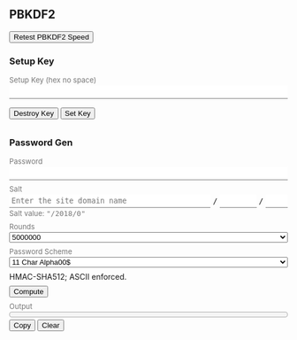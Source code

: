 <h2>PBKDF2</h2>

<style>
  h3 {
    margin-bottom: 16px;
  }
  .fixed-width {
    font-family: monospace;
  }
  .status-text {
    color: #999;
  }
  .input-list {
    display: flex;
    flex-direction: column;
    margin-bottom: 32px;
  }
  .input-list > * {
    margin-bottom: 8px;
    flex: 1;
  }
  .input-list > :last-child {
    margin-bottom: 0;
  }
  .input-group {
    display: flex;
    flex-direction: column;
  }
  .input-group > .label, .bottom-panel {
    color: #777;
    font-size: 13px;
  }
  .input-group > .label {
    margin-bottom: 2px;
  }
  .input-group > .bottom-panel {
    margin-top: 2px;
  }
  .flex {
    display: flex;
    flex-wrap: wrap;
  }
  .flex > * {
    margin-right: 4px;
    align-self: center;
  }
  .flex > :last-child {
    margin-right: 0;
  }
  .flex > .fill {
    flex: 1;
  }
  .output-box {
    padding: 4px;
    border-radius: 4px;
    border: solid 1px #aaa;
    background-color: #f5f5f5;
    margin-bottom: 4px;
    color: #000;
  }
  .output-box > .status-text {
    user-select: none;
  }
  input {
    border: 0 none;
    outline: none;
    border-bottom: 1px solid #777;
    padding: 4px;
  }
  input[disabled] {
    background-color: #eee;
  }
</style>

<button id="test-speed" ow-bind-prop="disabled=hashBusy">Retest PBKDF2 Speed</button>

<h3>Setup Key</h3>

<div class="input-list">
  <label class="input-group">
    <span class="label">Setup Key (hex no space)</span>
    <input
        type="text"
        ow-bind-prop="placeholder=setup.keyStatus &#10; disabled=setupDisable"
        ow-model="setup.keyHex">
  </label>
  <div>
    <span
        ow-bind-text="!setup.busy ? setup.status : ''"
        class="status-text"></span>
    <span
        ow-bind-text="setup.busy ? setup.progress : ''"
        class="status-text"></span>
  </div>
  <div>
    <button
        id="destroy-setup-key"
        ow-bind-prop="disabled=hashBusy || (!setup.keyAvailable && !setup.storeError)">
      Destroy Key
    </button>
    <button
        id="set-setup-key"
        ow-bind-prop="disabled=hashBusy || setup.keyAvailable || setup.storeError">
      Set Key
    </button>
  </div>
</div>

<h3>Password Gen</h3>

<div class="input-list">
  <label class="input-group">
    <span class="label">Password</span>
    <input
        type="password"
        ow-bind-prop="placeholder=main.passwordStatus"
        ow-model="main.password">
  </label>

  <label class="input-group">
    <span class="label">Salt</span>
    <div class="flex">
      <input
          type="text"
          class="fixed-width fill"
          ow-model="main.salt.siteUser"
          placeholder="Enter the site domain name">
      <span class="fixed-width">/</span>
      <input
          type="number"
          class="fixed-width"
          ow-model="main.salt.year"
          style="width: 5em">
      <span class="fixed-width">/</span>
      <input
          type="number"
          class="fixed-width"
          ow-model="main.salt.revision"
          min="0"
          style="width: 3em">
    </div>
    <span class="status-text bottom-panel">
      Salt value:
      <span class="fixed-width">
        "<span ow-bind-text="main.saltValue">/2018/0</span>"
      </span>
    </span>
  </label>
  <label class="input-group">
    <span class="label">Rounds</span>
    <select ow-model="main.roundsText">
      <option value="5000000">5000000</option>
    </select>
  </label>
  <label class="input-group">
    <span class="label">
      Password Scheme
      <span ow-bind-text="main.manualScheme ? '(manual)' : ''"></span>
      <span ow-bind-text="main.autoScheme ? '(auto updated)' : ''" style="color: red;"></span>
    </span>
    <select id="select-password-scheme" ow-model="main.passwordScheme">
      <option value="CapitalNormal2NumDollar11">11 Char Alpha00$</option>
      <option value="CapitalNormal2Num10">10 Char Alpha00</option>
      <option value="CapitalNormalNum10" ow-bind-prop="disabled=main.salt.year &gt;= '2020'">10 Char Alpha0</option>
      <option value="Num4">4-digit number</option>
      <option value="Num6">6-digit number</option>
    </select>
  </label>
  <div>HMAC-SHA512; ASCII enforced.</div>
  <div>
    <button
        id="compute"
        ow-bind-prop="disabled=hashBusy || mainDisable">
      Compute
    </button>
  </div>
  <div class="input-group">
    <span class="label">Output</span>
    <div class="fixed-width output-box">
      <span class="status-text" ow-bind-text="main.busy ? main.progress : ''"></span>
      <span id="output" ow-bind-text="main.output ? main.output : '\u00a0'"></span>
    </div>
    <div>
      <button id="copy-output" ow-bind-prop="disabled=main.output === ''">Copy</button>
      <button id="clear-output" ow-bind-prop="disabled=main.output === ''">
        Clear
        <span ow-bind-text="main.clearMsg"></span>
      </button>
    </div>
  </div>
</div>

<script>
"use strict";
/**
 * Super simple AMD module loader implementation that allows
 * typescript-generated concatenated js files to be loaded and run in a browser.
 *
 * This code does not implement any dependency resolution, but relies solely on
 * Typescript generating concatenated scripts in dependency-first order.
 *
 * Typescript currently allows two module systems to be concatenated: System
 * and AMD. AMD seems to generate more straightforward code (thus allowing
 * easier code audits and modification in the absence of a Typescript
 * compiler), and seems much simpler to implement.
 */
const define = (() => {
    const modules = {};
    function getModule(id) {
        const mod = modules[id];
        if (!mod)
            throw new Error(`${id} not found`);
        return mod;
    }
    function define(id, dependencies, factory) {
        let exports = {};
        const specials = {
            require: () => { throw new Error('require() is unsupported'); },
            exports: exports,
        };
        if (dependencies.indexOf('module') != -1) {
            throw new Error('the "module" dependency is unsupported');
        }
        const args = dependencies.map(arg => specials[arg] || getModule(arg));
        const returnedModule = factory(...args);
        if (dependencies.indexOf('exports') == -1) {
            exports = returnedModule;
        }
        modules[id] = exports;
    }
    define.getModule = getModule;
    return define;
})();
define("object_watcher", ["require", "exports"], function (require, exports) {
    "use strict";
    Object.defineProperty(exports, "__esModule", { value: true });
    function areObjectsSame(v1, v2) {
        return (v1 === v2
            || ((v1 !== v1) && (v2 !== v2)) // Handle the special case of NaN.
        );
    }
    class Watcher {
        constructor(exprFn, callbackFn) {
            this.exprFn = exprFn;
            this.callbackFn = callbackFn;
            this.lastValue = null;
            this.lastPaths = '';
        }
        recompute(target, proxy, firstRun = false) {
            let paths = '';
            const readProxy = new Proxy(target, new PathTrackerHandler('', null, path => paths += '|' + path));
            const newValue = this.exprFn(readProxy);
            if (firstRun || !areObjectsSame(this.lastValue, newValue)) {
                this.lastValue = newValue;
                this.callbackFn(newValue, proxy);
            }
            if (firstRun || this.lastPaths != paths) {
                const lastPaths = this.lastPaths;
                this.lastPaths = paths;
                return [lastPaths.split('|').slice(1), paths.split('|').slice(1)];
            }
        }
    }
    class PathTrackerHandler {
        constructor(path = '', onModify = null, onRead = null) {
            this.path = path;
            this.onModify = onModify;
            this.onRead = onRead;
            if (!onModify) {
                this.deleteProperty = undefined;
                this.set = undefined;
            }
        }
        get(target, prop) {
            const value = target[prop];
            const path = this.path + '.' + prop.toString();
            if (this.onRead)
                this.onRead(path);
            if (typeof value === 'object' && value !== null) {
                return new Proxy(value, new PathTrackerHandler(path, this.onModify, this.onRead));
            }
            return value;
        }
        set(target, prop, value) {
            target[prop] = value;
            const path = this.path + '.' + prop.toString();
            this.onModify(path);
            return true;
        }
        deleteProperty(target, prop) {
            delete target[prop];
            const path = this.path + '.' + prop.toString();
            this.onModify(path);
            return true;
        }
    }
    const ALL_PATHS = '';
    function readPath(obj, fieldNames) {
        return fieldNames.reduce((o, fieldName) => o[fieldName], obj);
    }
    class ProxyHandler extends PathTrackerHandler {
        constructor(target) {
            super('', path => this.recompute(path));
            this.target = target;
            // empty path (no dot) means everything.
            this.pathToWatchers = {};
        }
        watch(exprFn, callbackFn) {
            if (typeof exprFn === 'string') {
                const path = exprFn.split('.');
                exprFn = p => readPath(p, path);
            }
            const watcher = new Watcher(exprFn, callbackFn);
            this.computeAndStoreWatcher(watcher, true);
        }
        get(target, prop) {
            if (target === this.target && prop === '$watch') {
                return this.watch.bind(this);
            }
            return super.get(target, prop);
        }
        set(target, prop, value) {
            if (target === this.target && prop === '$watch') {
                throw new Error('cannot change $watch');
            }
            return super.set(target, prop, value);
        }
        deleteProperty(target, prop) {
            if (target === this.target && prop === '$watch') {
                throw new Error('cannot delete $watch');
            }
            return super.deleteProperty(target, prop);
        }
        recompute(path) {
            for (const p of [path, ALL_PATHS]) {
                const matchingSet = this.pathToWatchers[p];
                if (matchingSet) {
                    for (const watcher of matchingSet) {
                        this.computeAndStoreWatcher(watcher);
                    }
                }
            }
        }
        computeAndStoreWatcher(watcher, firstRun = false) {
            const tuple = watcher.recompute(this.target, new Proxy(this.target, this), firstRun);
            if (!tuple)
                return;
            let [lastPaths, paths] = tuple;
            if (lastPaths.length == 0)
                lastPaths = [ALL_PATHS];
            if (paths.length == 0)
                paths = [ALL_PATHS];
            for (const path of new Set(lastPaths)) {
                const set = this.pathToWatchers[path];
                if (set) {
                    set.delete(watcher);
                    if (set.size == 0)
                        delete this.pathToWatchers[path];
                }
            }
            for (const path of paths) {
                let set = this.pathToWatchers[path];
                if (!set) {
                    set = new Set();
                    this.pathToWatchers[path] = set;
                }
                set.add(watcher);
            }
        }
    }
    function wrap(obj) {
        // @SuppressWarnings("unchecked"): $watch implemented by ProxyHandler.
        return (new Proxy(obj, new ProxyHandler(obj)));
    }
    exports.wrap = wrap;
    function makeScopeEvalFunction(expr) {
        // Use Function instead of eval to bypass use strict checking for the with
        // clause.  https://stackoverflow.com/questions/6020178.
        return new Function(`return (function () { with (this) { return ${expr}; } });`)();
    }
    function bindElements(rootElement, obj) {
        for (const elem of rootElement.querySelectorAll('*[ow-bind-text]')) {
            if (!(elem instanceof HTMLElement))
                continue;
            const bindExpr = elem.getAttribute('ow-bind-text');
            if (!bindExpr)
                continue;
            const exprFn = makeScopeEvalFunction(bindExpr);
            obj.$watch(s => exprFn.apply(s), v => elem.textContent = v);
        }
        for (const elem of rootElement.querySelectorAll('*[ow-model]')) {
            if (elem.value === undefined)
                continue;
            const input = elem;
            const modelExpr = elem.getAttribute('ow-model');
            if (!modelExpr)
                continue;
            const path = modelExpr.split('.');
            obj.$watch(scope => readPath(scope, path), v => input.value = v);
            input.addEventListener('input', () => {
                readPath(obj, path.slice(0, -1))[path[path.length - 1]] = input.value;
            });
        }
        for (const elem of rootElement.querySelectorAll('*[ow-bind-prop]')) {
            const assignment = elem.getAttribute('ow-bind-prop');
            if (!assignment)
                continue;
            for (const line of assignment.split('\n')) {
                const match = /\s*([^\s=]+?)\s*=\s*(.+)/.exec(line);
                if (!match)
                    throw new Error(line + ' has incorrect format');
                const [_, propName, value] = match;
                const exprFn = makeScopeEvalFunction(value);
                obj.$watch(s => exprFn.apply(s), v => elem[propName] = v);
            }
        }
    }
    exports.bindElements = bindElements;
});
define("indexed_db_object_map", ["require", "exports"], function (require, exports) {
    "use strict";
    Object.defineProperty(exports, "__esModule", { value: true });
    ;
    class ObjectMap {
        constructor(name) {
            this.name = name;
            this.db = null;
        }
        static initDb(db) {
            db.createObjectStore('map', { keyPath: 'key' });
        }
        async open() {
            const dbr = indexedDB.open(this.name, 1);
            dbr.onupgradeneeded = () => { ObjectMap.initDb(dbr.result); };
            this.db = await wrapDBRequest(dbr);
            return this;
        }
        startTransaction(mode) {
            if (!this.db)
                throw new Error('not opened');
            const txn = this.db.transaction('map', mode);
            const objectStore = txn.objectStore('map');
            const txnPromise = wrapDBTransaction(txn);
            return [objectStore, txnPromise];
        }
        async put(key, value) {
            const [objectStore, txnPromise] = this.startTransaction('readwrite');
            await wrapDBRequest(objectStore.put({
                key: key,
                value: value,
            }));
            await txnPromise;
        }
        async get(key) {
            const [objectStore, _] = this.startTransaction('readonly');
            const valueDict = await wrapDBRequest(objectStore.get(key));
            if (valueDict) {
                return valueDict.value || null;
            }
            return null;
        }
        close() {
            if (this.db)
                this.db.close();
        }
        _deleteDb() {
            return wrapDBRequest(indexedDB.deleteDatabase(this.name));
        }
        async clear() {
            this.close();
            await this._deleteDb();
            await this.open();
        }
    }
    function wrapDBRequest(dbRequest) {
        return new Promise((resolve, reject) => {
            dbRequest.onerror = () => reject(dbRequest.error);
            dbRequest.onsuccess = () => resolve(dbRequest.result);
        });
    }
    function wrapDBTransaction(transaction) {
        return new Promise((resolve, reject) => {
            transaction.onerror = () => reject(transaction.error);
            transaction.onabort = () => reject(new Error('transaction aborted'));
            transaction.oncomplete = () => resolve();
        });
    }
    async function open(name) {
        return new ObjectMap(name).open();
    }
    exports.open = open;
    function deleteMap(name) {
        return wrapDBRequest(indexedDB.deleteDatabase(name));
    }
    exports.deleteMap = deleteMap;
});
define("crypto/speed_tester", ["require", "exports"], function (require, exports) {
    "use strict";
    Object.defineProperty(exports, "__esModule", { value: true });
    class Pbkdf2SpeedTester {
        constructor() {
            this.dummyKeyBytes = new Uint8Array(128);
            this.ips = null;
        }
        get dataAvailable() {
            return this.ips != null;
        }
        get iterationsPerSecond() {
            if (this.ips == null)
                throw new Error('test data not available');
            return this.ips;
        }
        async test() {
            const key = await crypto.subtle.importKey('raw', this.dummyKeyBytes, { name: 'PBKDF2' }, false, ['deriveBits']);
            let iterations = 0;
            let elapsedMillis = 0;
            const saltBytes = new Uint8Array(64);
            for (iterations = 10000; iterations < (1 << 30) && iterations > 0; iterations *= 10) {
                crypto.getRandomValues(saltBytes);
                const start = new Date().getTime();
                await crypto.subtle.deriveBits({ name: 'PBKDF2', salt: saltBytes, iterations: iterations, hash: 'SHA-512' }, key, 512);
                elapsedMillis = new Date().getTime() - start;
                if (elapsedMillis > 300)
                    break;
            }
            this.ips = iterations / elapsedMillis * 1000;
        }
    }
    exports.Pbkdf2SpeedTester = Pbkdf2SpeedTester;
});
/**
 * Multi-character password complexity rules validator.
 *
 * While these classes can be used to implement chararcter presence complexity rules, the fact that
 * the rules are applied one character at a time may cause the resulting passwords to be biased.
 *
 * These rules are used to ensure that passwords generated conform to stupid complexity rules
 * enforced by stupid websites. While I do not personally agree with these rules, they're
 * unfortunately an unavoidable part of life.
 */
define("password/complexity", ["require", "exports"], function (require, exports) {
    "use strict";
    Object.defineProperty(exports, "__esModule", { value: true });
    class AbstractComplexityRule {
        computeAllowedChars(charSet, previousChars) {
            const allowedChars = [];
            const processedPreviousChars = this.processPreviousChars(previousChars);
            for (const c of charSet) {
                if (!this.isCharBlacklisted(c, processedPreviousChars)) {
                    allowedChars.push(c);
                }
                else {
                    console.log('Excluding char', c, 'in partial password sequence', previousChars);
                }
            }
            return allowedChars;
        }
    }
    exports.AbstractComplexityRule = AbstractComplexityRule;
    class RuleNoRepeatingCI extends AbstractComplexityRule {
        constructor(numRepeating) {
            super();
            this.numRepeating = numRepeating;
        }
        processPreviousChars(previousChars) {
            const candidateSet = previousChars.slice(-(this.numRepeating - 1)).map(c => c.toLowerCase());
            if (candidateSet.length < this.numRepeating - 1) {
                return null;
            }
            if (new Set(candidateSet).size != 1) {
                return null;
            }
            return candidateSet[0];
        }
        isCharBlacklisted(c, processedPreviousChars) {
            return processedPreviousChars != null && c.toLowerCase() === processedPreviousChars;
        }
    }
    exports.RuleNoRepeatingCI = RuleNoRepeatingCI;
    // Sequential as defined by ASCII-numerical value sequence. This works in sets of a-z, A-Z, 0-9, but
    // not across.
    class RuleNoSequentialCI extends AbstractComplexityRule {
        constructor(numSequential) {
            super();
            this.numSequential = numSequential;
        }
        processPreviousChars(previousChars) {
            const candidateCodes = previousChars
                .slice(-(this.numSequential - 1))
                .map(c => {
                if (c.length > 1)
                    throw new Error(`multi-char sequence ${c} not supported`);
                const codePoint = c.toLowerCase().codePointAt(0);
                if (codePoint === undefined)
                    throw new Error('empty char sequence not supported');
                return codePoint;
            });
            if (candidateCodes.length < this.numSequential - 1) {
                return null;
            }
            const codeDifferences = [];
            for (let i = 1; i < candidateCodes.length; i++) {
                codeDifferences.push(candidateCodes[i] - candidateCodes[i - 1]);
            }
            if (codeDifferences.length === 0) {
                return new Set([candidateCodes[0] + 1, candidateCodes[0] - 1]);
            }
            else if (codeDifferences.every(n => n === 1)) {
                return new Set([candidateCodes[candidateCodes.length - 1] + 1]);
            }
            else if (codeDifferences.every(n => n === -1)) {
                return new Set([candidateCodes[candidateCodes.length - 1] - 1]);
            }
            else {
                return null;
            }
        }
        isCharBlacklisted(c, processedPreviousChars) {
            return (processedPreviousChars != null
                && processedPreviousChars.has(c.toLowerCase().codePointAt(0)));
        }
    }
    exports.RuleNoSequentialCI = RuleNoSequentialCI;
});
define("password/generator", ["require", "exports", "password/complexity"], function (require, exports, Complexity) {
    "use strict";
    Object.defineProperty(exports, "__esModule", { value: true });
    function selectChar(charSet, randomByte) {
        return charSet[randomByte % charSet.length];
    }
    function makeStringCharSet(s) {
        return s.split('');
    }
    exports.charSets = {
        lowerAlpha: makeStringCharSet('abcdefghijklmnopqrstuvwxyz'),
        upperAlpha: makeStringCharSet('ABCDEFGHIJKLMNOPQRSTUVWXYZ'),
        numbers: makeStringCharSet('0123456789'),
    };
    class AbstractPasswordGenerator {
        constructor() {
            this.complexityRules = [];
        }
        async generate(key) {
            const numChars = this.numChars;
            const randomBytes = new Uint8Array(await crypto.subtle.deriveBits({ name: 'PBKDF2', salt: new Uint8Array(0), iterations: 1, hash: 'SHA-512' }, key, 8 * numChars));
            const generatedChars = [];
            for (let i = 0; i < numChars; i++) {
                let charSet = this.getCharSet(i);
                for (const rule of this.complexityRules) {
                    charSet = rule.computeAllowedChars(charSet, generatedChars);
                }
                generatedChars.push(selectChar(charSet, randomBytes[i]));
            }
            return generatedChars.join('');
        }
    }
    exports.AbstractPasswordGenerator = AbstractPasswordGenerator;
    exports.generators = {
        CapitalNormal2NumDollar11: class extends AbstractPasswordGenerator {
            constructor() {
                super(...arguments);
                this.complexityRules = [
                    new Complexity.RuleNoSequentialCI(3),
                    new Complexity.RuleNoRepeatingCI(3),
                ];
                this.numChars = 11;
            }
            getCharSet(index) {
                if (index == 0) {
                    return exports.charSets.upperAlpha;
                }
                else if (index < 8) {
                    return exports.charSets.lowerAlpha;
                }
                else if (index < 10) {
                    return exports.charSets.numbers;
                }
                else {
                    return ['$'];
                }
            }
        },
        CapitalNormalNum10: class extends AbstractPasswordGenerator {
            constructor() {
                super(...arguments);
                this.complexityRules = [
                    new Complexity.RuleNoSequentialCI(3),
                    new Complexity.RuleNoRepeatingCI(3),
                ];
                this.numChars = 10;
            }
            getCharSet(index) {
                if (index == 0) {
                    return exports.charSets.upperAlpha;
                }
                else if (index < 9) {
                    return exports.charSets.lowerAlpha;
                }
                else {
                    return exports.charSets.numbers;
                }
            }
        },
        CapitalNormal2Num10: class extends AbstractPasswordGenerator {
            constructor() {
                super(...arguments);
                this.complexityRules = [
                    new Complexity.RuleNoSequentialCI(3),
                    new Complexity.RuleNoRepeatingCI(3),
                ];
                this.numChars = 10;
            }
            getCharSet(index) {
                if (index == 0) {
                    return exports.charSets.upperAlpha;
                }
                else if (index < 8) {
                    return exports.charSets.lowerAlpha;
                }
                else {
                    return exports.charSets.numbers;
                }
            }
        },
        Num4: class extends AbstractPasswordGenerator {
            constructor() {
                super(...arguments);
                this.complexityRules = [
                    new Complexity.RuleNoRepeatingCI(2),
                    new Complexity.RuleNoSequentialCI(3),
                ];
                this.numChars = 4;
            }
            getCharSet(index) {
                return exports.charSets.numbers;
            }
        },
        Num6: class extends AbstractPasswordGenerator {
            constructor() {
                super(...arguments);
                this.complexityRules = [
                    new Complexity.RuleNoRepeatingCI(3),
                    new Complexity.RuleNoSequentialCI(3),
                ];
                this.numChars = 6;
            }
            getCharSet(index) {
                return exports.charSets.numbers;
            }
        },
    };
});
define("binutil", ["require", "exports"], function (require, exports) {
    "use strict";
    Object.defineProperty(exports, "__esModule", { value: true });
    /** Binary utilities */
    const minPrintable = 0x20;
    const maxPrintable = 0x7e;
    function stringToBytesCheckingAscii(str) {
        const result = new Uint8Array(str.length);
        for (let i = 0; i < str.length; i++) {
            const ch = str.charCodeAt(i);
            if (ch < minPrintable || ch > maxPrintable) {
                throw new Error('Unsupported non-ASCII or unprintable character code 0x' + ch.toString(16));
            }
            result[i] = ch;
        }
        return result;
    }
    exports.stringToBytesCheckingAscii = stringToBytesCheckingAscii;
    function parseHexString(hex) {
        if ((hex.length % 2) != 0) {
            throw new Error('Hex string should have even length');
        }
        const result = new Uint8Array(hex.length / 2);
        for (let i = 0; i < hex.length; i += 2) {
            const byteHex = hex.substring(i, i + 2);
            result[i / 2] = parseInt(byteHex, 16);
        }
        return result;
    }
    exports.parseHexString = parseHexString;
});
define("crypto/key_setup", ["require", "exports", "indexed_db_object_map", "binutil"], function (require, exports, ObjectMap, binutil_1) {
    "use strict";
    Object.defineProperty(exports, "__esModule", { value: true });
    class KeySetup {
        constructor(keyStore) {
            this.keyStore = keyStore;
        }
        static async open(mapName) {
            return new KeySetup(await ObjectMap.open(mapName));
        }
        async getStoredKeys() {
            const pbkdfKey = await this.keyStore.get('pbkdf-key');
            const saltKey = await this.keyStore.get('salt-key');
            if (!pbkdfKey && !saltKey)
                return null;
            if (!pbkdfKey)
                throw new Error('PBKDF2 key missing');
            if (!saltKey)
                throw new Error('Salt key missing');
            if (saltKey.algorithm.name != 'HMAC' || saltKey.algorithm.hash.name != 'SHA-512') {
                throw new Error('Invalid salt key algorithm: ' + saltKey.algorithm);
            }
            await crypto.subtle.deriveKey({ name: 'PBKDF2', salt: new Uint8Array(0), iterations: 1, hash: 'SHA-512' }, pbkdfKey, { name: 'HMAC', hash: 'SHA-512', length: 1024 }, false, ['sign']);
            const signature = await crypto.subtle.sign('HMAC', saltKey, new Uint8Array(10));
            if (new Uint8Array(signature).length != 64) {
                throw new Error('HMAC key has unexpected hash length.');
            }
            return [pbkdfKey, saltKey];
        }
        async setKey(setupKeyHex) {
            const keyBytes = binutil_1.parseHexString(setupKeyHex);
            if (keyBytes.length != 64) {
                throw new Error(`Setup key has invalid length ${keyBytes.length} != 64`);
            }
            const pbkdfKey = await crypto.subtle.importKey('raw', keyBytes, { name: 'PBKDF2' }, false, ['deriveKey']);
            const saltKey = await crypto.subtle.importKey('raw', keyBytes, { name: 'HMAC', hash: 'SHA-512' }, false, ['sign']);
            this.keyStore.put('pbkdf-key', pbkdfKey);
            this.keyStore.put('salt-key', saltKey);
            if (await this.getStoredKeys() == null) {
                throw new Error('key storage failed unexpectedly');
            }
        }
        close() {
            this.keyStore.close();
        }
    }
    exports.KeySetup = KeySetup;
});
define("crypto/main_generator", ["require", "exports", "binutil"], function (require, exports, binutil_2) {
    "use strict";
    Object.defineProperty(exports, "__esModule", { value: true });
    class MainGenerator {
        constructor(pbkdfKey, saltKey) {
            this.pbkdfKey = pbkdfKey;
            this.saltKey = saltKey;
            this.masterKey = null;
        }
        async updateMasterPassword(password) {
            const passwordBytes = binutil_2.stringToBytesCheckingAscii(password);
            const masterSign = await crypto.subtle.deriveKey({ name: 'PBKDF2', salt: passwordBytes, iterations: 1, hash: 'SHA-512' }, this.pbkdfKey, { name: 'HMAC', hash: 'SHA-512', length: 1024 }, true, ['sign']);
            const masterBytes = await crypto.subtle.exportKey('raw', masterSign);
            this.masterKey = await crypto.subtle.importKey('raw', masterBytes, { name: 'PBKDF2' }, false, ['deriveBits']);
        }
        get hasMasterKey() {
            return this.masterKey != null;
        }
        async generatePassword(salt, rounds, passwordGen) {
            if (!this.masterKey)
                throw new Error('master key not available');
            const saltBytes = binutil_2.stringToBytesCheckingAscii(salt);
            const saltSigned = await crypto.subtle.sign('HMAC', this.saltKey, saltBytes);
            const derivedBits = await crypto.subtle.deriveBits({ name: 'PBKDF2', salt: saltSigned, iterations: rounds, hash: 'SHA-512' }, this.masterKey, 512);
            return await passwordGen.generate(await crypto.subtle.importKey('raw', derivedBits, { name: 'PBKDF2' }, false, ['deriveBits']));
        }
    }
    exports.MainGenerator = MainGenerator;
});
define("main", ["require", "exports", "object_watcher", "indexed_db_object_map", "crypto/speed_tester", "password/generator", "crypto/key_setup", "crypto/main_generator"], function (require, exports, ObjectWatcher, IndexedDBObjectMap, speed_tester_1, PasswordGen, key_setup_1, main_generator_1) {
    "use strict";
    Object.defineProperty(exports, "__esModule", { value: true });
    const KEY_STORE_NAME = 'setup-key-store';
    const AUTO_CLEAR_DELAY_MILLIS = 60000;
    const ENTER_PASSWORD_PLACEHOLDER = 'Enter your master password';
    class DefaultScope {
        constructor() {
            this.main = {
                password: '',
                salt: {
                    siteUser: '',
                    year: new Date().getFullYear().toString(),
                    revision: '0',
                },
                saltValue: '',
                roundsText: '5000000',
                rounds: 5000000,
                passwordScheme: '',
                busy: false,
                progress: '',
                output: '',
                passwordStatus: ENTER_PASSWORD_PLACEHOLDER,
                clearMsg: '',
                autoScheme: false,
                manualScheme: false,
            };
            this.testing = {
                busy: false,
            };
            this.setup = {
                keyHex: '',
                status: '',
                busy: false,
                keyAvailable: false,
                storeError: false,
                keyStatus: '',
                progress: '',
            };
            this.hashBusy = false;
            this.mainDisable = false;
            this.setupDisable = false;
        }
    }
    class MainController {
        constructor() {
            this.$scope = ObjectWatcher.wrap(new DefaultScope());
            this.speedTester = new speed_tester_1.Pbkdf2SpeedTester();
            this.keySetup = null;
            this.mainGenerator = null;
            this.lastComputeTime = null;
            this.setupScope();
        }
        setupScope() {
            this.$scope.$watch('main.roundsText', (v, s) => s.main.rounds = parseInt(v));
            this.$scope.$watch(s => s.main.busy || s.testing.busy || s.setup.busy, (v, s) => s.hashBusy = v);
            this.$scope.$watch(s => s.main.busy || !s.setup.keyAvailable, (v, s) => s.mainDisable = v);
            this.$scope.$watch(s => s.setup.busy || s.setup.keyAvailable, (v, s) => s.setupDisable = v);
            this.$scope.$watch('setup.keyAvailable', (v, s) => {
                if (v) {
                    s.setup.keyStatus = 'Click "Destroy Key" to reset key';
                }
                else {
                    s.setup.keyStatus = 'Enter key and click set key to store';
                }
            });
            this.$scope.$watch('main.salt.siteUser', (v, s) => s.main.salt.siteUser = v.toLowerCase());
            this.$scope.$watch(s => `${s.main.salt.siteUser}/${s.main.salt.year}/${s.main.salt.revision}`, (v, s) => s.main.saltValue = v);
            this.setupAutoScheme();
        }
        setupAutoScheme() {
            // Auto compute scheme based on year.
            this.$scope.$watch(s => s.main.salt.year, (year, s) => {
                if (!s.main.manualScheme) {
                    if (year < '2019') {
                        s.main.passwordScheme = 'CapitalNormalNum10';
                    }
                    else {
                        s.main.passwordScheme = 'CapitalNormal2NumDollar11';
                    }
                    s.main.autoScheme = true;
                }
            });
            this.$scope.main.autoScheme = false;
        }
        bootstrap() {
            this.bindElements();
            this.start();
        }
        bindElements() {
            ObjectWatcher.bindElements(document.body, this.$scope);
            document.querySelector('#test-speed')
                .addEventListener('click', this.wrapErrorsAndBind(this.onTestSpeed));
            document.querySelector('#destroy-setup-key')
                .addEventListener('click', this.wrapErrorsAndBind(this.onDestroySetupKey));
            document.querySelector('#set-setup-key')
                .addEventListener('click', this.wrapErrorsAndBind(this.onSetSetupKey));
            document.querySelector('#copy-output')
                .addEventListener('click', this.wrapErrorsAndBind(this.onCopyOutput));
            document.querySelector('#compute')
                .addEventListener('click', this.wrapErrorsAndBind(this.onCompute));
            document.querySelector('#clear-output')
                .addEventListener('click', this.wrapErrorsAndBind(this.onClearOutput));
            document.querySelector('#select-password-scheme')
                .addEventListener('click', this.wrapErrorsAndBind(this.onSelectScheme));
            setInterval(this.onTick.bind(this), 1000);
        }
        wrapErrorsAndBind(fn) {
            const bound = fn.bind(this);
            return async () => {
                try {
                    await bound();
                }
                catch (err) {
                    alert('Error: ' + err);
                    console.error(err);
                }
            };
        }
        start() {
            this.onTestSpeed();
            this.reloadKeySetup();
        }
        async reloadKeySetup() {
            this.$scope.setup.busy = true;
            this.$scope.setup.storeError = false;
            this.$scope.setup.keyAvailable = false;
            this.$scope.setup.status = '';
            this.$scope.setup.progress = 'Loading cached keys';
            const loadTimeoutId = setTimeout(() => {
                this.$scope.setup.progress = 'Loading is taking too long. Close other tabs of this page';
            }, 2000);
            try {
                if (!this.keySetup)
                    this.keySetup = await key_setup_1.KeySetup.open(KEY_STORE_NAME);
                if ((await this.keySetup.getStoredKeys()) != null) {
                    this.$scope.setup.keyAvailable = true;
                }
                else {
                    this.$scope.setup.status = 'Setup key not configured';
                }
            }
            catch (err) {
                this.$scope.setup.storeError = true;
                this.$scope.setup.status = 'Error: ' + err;
            }
            finally {
                clearTimeout(loadTimeoutId);
                this.$scope.setup.busy = false;
            }
        }
        reportProgress(rounds, setText) {
            let updateProgress = true;
            if (!this.speedTester.dataAvailable)
                throw new Error('speed not available');
            const eta = rounds / this.speedTester.iterationsPerSecond * 1000;
            const startTime = new Date().getTime();
            (function progressTick() {
                if (!updateProgress)
                    return;
                const elapsedMillis = new Date().getTime() - startTime;
                const remainingSecs = Math.max(eta - elapsedMillis, 0) / 1000;
                setText('Remaining ' + remainingSecs.toFixed(1) + 's of ' +
                    (eta / 1000).toFixed(1) + 's');
                setTimeout(progressTick, 1000);
            })();
            return () => { updateProgress = false; };
        }
        async onTestSpeed() {
            this.$scope.testing.busy = true;
            try {
                await this.speedTester.test();
            }
            finally {
                this.$scope.testing.busy = false;
            }
        }
        async onDestroySetupKey() {
            this.$scope.setup.busy = true;
            this.$scope.setup.progress = '';
            try {
                if (!confirm('Are you sure you want to destroy the setup key?'))
                    return;
                if (this.keySetup) {
                    this.keySetup.close();
                    this.keySetup = null;
                    this.mainGenerator = null;
                    this.$scope.main.passwordStatus = ENTER_PASSWORD_PLACEHOLDER;
                }
                this.$scope.setup.progress = 'Deleting setup key';
                const deleteTimeoutId = setTimeout(() => {
                    this.$scope.setup.progress = 'Deleting is taking too long. Close other tabs of this page';
                }, 2000);
                try {
                    await IndexedDBObjectMap.deleteMap(KEY_STORE_NAME);
                }
                finally {
                    clearTimeout(deleteTimeoutId);
                }
            }
            finally {
                this.$scope.setup.busy = false;
            }
            await this.reloadKeySetup();
        }
        async onSetSetupKey() {
            if (!this.keySetup)
                throw new Error('assertion error: this.keySetup not initialized');
            this.$scope.setup.busy = true;
            try {
                await this.keySetup.setKey(this.$scope.setup.keyHex);
                this.$scope.setup.keyHex = '';
            }
            finally {
                this.$scope.setup.busy = false;
            }
            await this.reloadKeySetup();
        }
        async onCopyOutput() {
            const range = document.createRange();
            range.selectNode(document.querySelector('#output'));
            window.getSelection().removeAllRanges();
            window.getSelection().addRange(range);
            document.execCommand('copy');
        }
        async onClearOutput() {
            this.$scope.main.output = '';
            this.$scope.main.clearMsg = '';
            window.getSelection().removeAllRanges();
            this.lastComputeTime = null;
        }
        async onCompute() {
            this.$scope.main.busy = true;
            try {
                await this.onClearOutput();
                const generator = new PasswordGen.generators[this.$scope.main.passwordScheme]();
                const rounds = this.$scope.main.rounds;
                const stopProgressReport = this.reportProgress(rounds, s => this.$scope.main.progress = s);
                try {
                    if (this.mainGenerator == null) {
                        if (!this.keySetup)
                            throw new Error('assertion error: keySetup not initialized');
                        const storedKeys = await this.keySetup.getStoredKeys();
                        if (!storedKeys)
                            throw new Error('assertion error: keySetup keys not available');
                        const [pbkdfKey, saltKey] = storedKeys;
                        this.mainGenerator = new main_generator_1.MainGenerator(pbkdfKey, saltKey);
                    }
                    if (!this.mainGenerator.hasMasterKey || this.$scope.main.password != '') {
                        if (this.$scope.main.password === '') {
                            throw new Error('password gen password must be specified the first time');
                        }
                        await this.mainGenerator.updateMasterPassword(this.$scope.main.password);
                        this.$scope.main.password = '';
                        this.$scope.main.passwordStatus = 'Password cached in memory';
                    }
                    this.$scope.main.output = await this.mainGenerator.generatePassword(this.$scope.main.saltValue, rounds, generator);
                    this.lastComputeTime = new Date();
                }
                finally {
                    stopProgressReport();
                }
            }
            finally {
                this.$scope.main.busy = false;
            }
        }
        onTick() {
            if (this.lastComputeTime != null) {
                const millisSinceCompute = new Date().getTime() - this.lastComputeTime.getTime();
                const millisTillClear = AUTO_CLEAR_DELAY_MILLIS - millisSinceCompute;
                if (millisTillClear < 0) {
                    this.onClearOutput();
                }
                else {
                    this.$scope.main.clearMsg =
                        `in ${(millisTillClear / 1000).toFixed(0)} s`;
                }
            }
        }
        async onSelectScheme() {
            this.$scope.main.manualScheme = true;
            this.$scope.main.autoScheme = false;
        }
    }
    exports.MainController = MainController;
    ;
});
define("index", ["require", "exports", "main"], function (require, exports, main_1) {
    "use strict";
    Object.defineProperty(exports, "__esModule", { value: true });
    async function init() {
        try {
            await new main_1.MainController().bootstrap();
        }
        catch (err) {
            alert(`Initialization failed: ${err}`);
        }
    }
    init();
});
</script>
